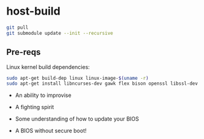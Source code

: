 # host-build

```bash
git pull
git submodule update --init --recursive
```


## Pre-reqs
Linux kernel build dependencies:
```bash
sudo apt-get build-dep linux linux-image-$(uname -r)
sudo apt-get install libncurses-dev gawk flex bison openssl libssl-dev dkms libelf-dev libudev-dev libpci-dev libiberty-dev autoconf llvm
```

* An ability to improvise

* A fighting spirit

* Some understanding of how to update your BIOS

* A BIOS without secure boot!
